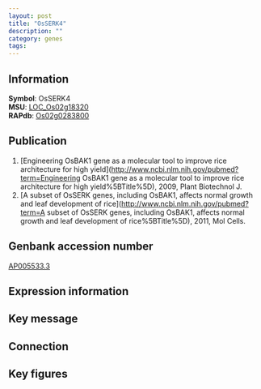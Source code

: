 ```yaml
---
layout: post
title: "OsSERK4"
description: ""
category: genes
tags: 
---
```


## Information
__Symbol__: OsSERK4  
__MSU__: [LOC_Os02g18320](http://rice.plantbiology.msu.edu/cgi-bin/ORF_infopage.cgi?orf=LOC_Os02g18320)  
__RAPdb__: [Os02g0283800](http://rapdb.dna.affrc.go.jp/viewer/gbrowse_details/irgsp1?name=Os02g0283800)  

## Publication
1. [Engineering OsBAK1 gene as a molecular tool to improve rice architecture for high yield](http://www.ncbi.nlm.nih.gov/pubmed?term=Engineering OsBAK1 gene as a molecular tool to improve rice architecture for high yield%5BTitle%5D), 2009, Plant Biotechnol J.
2. [A subset of OsSERK genes, including OsBAK1, affects normal growth and leaf development of rice](http://www.ncbi.nlm.nih.gov/pubmed?term=A subset of OsSERK genes, including OsBAK1, affects normal growth and leaf development of rice%5BTitle%5D), 2011, Mol Cells.

## Genbank accession number
[AP005533.3](http://www.ncbi.nlm.nih.gov/nuccore/AP005533.3)  

## Expression information

## Key message

## Connection

## Key figures


